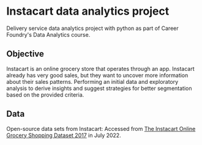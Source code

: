 # Instacart data analytics project
Delivery service data analytics project with python as part of Career Foundry's Data Analytics course.

## Objective 
Instacart is an online grocery store that operates through an app. Instacart already has very good sales, but they want to uncover more
information about their sales patterns. 
Performing an initial data and exploratory analysis to derive insights and suggest strategies for better segmentation based on the provided criteria.

## Data
Open-source data sets from Instacart:
Accessed from [The Instacart Online Grocery Shopping Dataset 2017](https://gist.github.com/jeremystan/c3b39d947d9b88b3ccff3147dbcf6c6b "TThe Instacart Online Grocery Shopping Dataset 2017") in July 2022.
